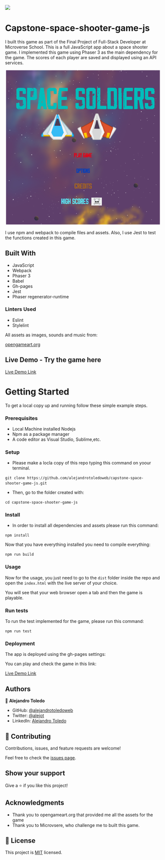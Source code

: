 ![](https://img.shields.io/badge/Microverse-blueviolet)

# Capstone-space-shooter-game-js

I built this game as part of the Final Project of Full-Stack Developer at Microverse School. This is a full JavaScript app about a space shooter game.
I implemented this game using Phaser 3 as the main dependency for the game.
The scores of each player are saved and displayed using an API services.

![screenshot](./src/assets/screenshot-game.png)

I use npm and webpack to compile files and assets.
Also, I use Jest to test the functions created in this game.

## Built With

- JavaScript
- Webpack
- Phaser 3
- Babel
- Gh-pages
- Jest
- Phaser regenerator-runtime

### Linters Used

- Eslint
- Stylelint

All assets as images, sounds and music from:

[opengameart.org](https://opengameart.org/)

## Live Demo - Try the game here

[Live Demo Link](https://alejandrotoledoweb.github.io/capstone-space-shooter-game-js/)



# Getting Started

To get a local copy up and running follow these simple example steps.

### Prerequisites

- Local Machine installed Nodejs
- Npm as a package manager
- A code editor as Visual Studio, Sublime,etc.

### Setup

- Please make a locla copy of this repo typing this command on yoour terminal.

`git clone https://github.com/alejandrotoledoweb/capstone-space-shooter-game-js.git`

- Then, go to the folder created with:

`cd capstone-space-shooter-game-js`


### Install

- In order to install all dependencies and assets please run this command:

`npm install`

Now that you have everything installed you need to compile everything:

`npm run build`

### Usage

Now for the usage, you just need to go to the `dist` folder inside the repo and open the `index.html` with the live server of your choice.

You will see that your web browser open a tab and then the game is playable.

### Run tests

To run the test implemented for the game, please run this command:

`npm run test`

### Deployment

The app is deployed using the gh-pages settings:

You can play and check the game in this link:

[Live Demo Link](https://alejandrotoledoweb.github.io/capstone-space-shooter-game-js/)


## Authors

👤  **Alejandro Toledo**

- GitHub: [@alejandrotoledoweb](https://github.com/alejandrotoledoweb)
- Twitter: [@alejot](https://twitter.com/alejot)
- LinkedIn: [Alejandro Toledo](https://www.linkedin.com/in/alejandro-toledo-3b444b109/)

## 🤝 Contributing

Contributions, issues, and feature requests are welcome!

Feel free to check the [issues page](https://github.com/alejandrotoledoweb/capstone-space-shooter-game-js/issues).

## Show your support

Give a ⭐️ if you like this project!

## Acknowledgments

- Thank you to opengameart.org that provided me all the assets for the game
- Thank you to Microvsere, who challenge me to built this game.

## 📝 License

This project is [MIT](lic.url) licensed.
